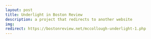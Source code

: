```yaml
---
layout: post
title: Underlight in Boston Review
description: a project that redirects to another website
img:
redirect: https://bostonreview.net/mccollough-underlight-1.php
--- 
```


